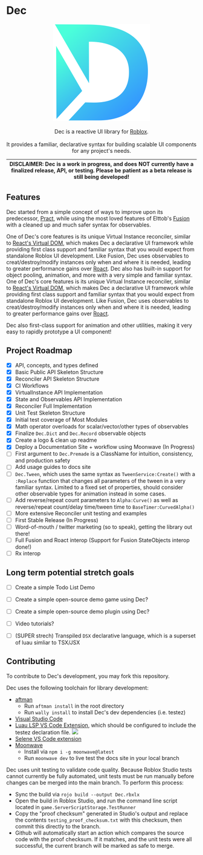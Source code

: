 # Dec

<p align="center">
      <img src="logo/Logo256.png" />
      <br/>
      <br/>
      Dec is a reactive UI library for <a href="https://www.roblox.com/home">Roblox</a>.
      <br/>
      <br/>
      It provides a familiar, declarative syntax for building scalable UI components for any project's needs.
</p>


| DISCLAIMER: Dec is a work in progress, and does NOT currently have a finalized release, API, or testing. Please be patient as a beta release is still being developed! |
| --- |

## Features

Dec started from a simple concept of ways to improve upon its predecessor, [Pract](https://github.com/AmberGraceRBLX/Pract), while using the most loved features of Elttob's [Fusion](https://elttob.uk/Fusion) with a cleaned up and much safer syntax for observables.

One of Dec's core features is its unique Virtual Instance reconciler, similar to [React's Virtual DOM](https://react.dev), which makes Dec a declarative UI framework while providing first class support and familiar syntax that you would expect from standalone Roblox UI development. Like Fusion, Dec uses observables to creat/destroy/modify instances only when and where it is needed, leading to greater performance gains over [Roact](https://roblox.github.io/roact). Dec also has built-in support for object pooling, animation, and more with a very simple and familiar syntax.
One of Dec's core features is its unique Virtual Instance reconciler, similar to [React's Virtual DOM](https://react.dev), which makes Dec a declarative UI framework while providing first class support and familiar syntax that you would expect from standalone Roblox UI development. Like Fusion, Dec uses observables to creat/destroy/modify instances only when and where it is needed, leading to greater performance gains over [Roact](https://roblox.github.io/roact).

Dec also first-class support for animation and other utilities, making it very easy to rapidly prototype a UI component!


## Project Roadmap
- [X] API, concepts, and types defined
- [X] Basic Public API Skeleton Structure
- [X] Reconciler API Skeleton Structure
- [X] CI Workflows
- [X] VirtualInstance API Implementation
- [X] State and Observables API Implementation
- [X] Reconciler Full Implementation
- [X] Unit Test Skeleton Structure
- [X] Initial test coverage of Most Modules
- [X] Math operator overloads for scalar/vector/other types of observables
- [X] Finalize `Dec.Dict` and `Dec.Record` observable objects
- [X] Create a logo & clean up readme
- [X] Deploy a Documentation Site + workflow using Moonwave (In Progress)
- [ ] First argument to `Dec.Premade` is a ClassName for intuition, consistency, and production safety
- [ ] Add usage guides to docs site
- [ ] `Dec.Tween`, which uses the same syntax as `TweenService:Create()` with a `:Replace` function that changes all parameters of the tween in a very familiar syntax. Limited to a fixed set of properties, should consider other observable types for animation instead in some cases.
- [ ] Add reverse/repeat count parameters to `Alpha:Curve()` as well as reverse/repeat count/delay time/tween time to `BaseTimer:CurvedAlpha()`
- [ ] More extensive Reconciler unit testing and examples
- [ ] First Stable Release (In Progress)
- [ ] Word-of-mouth / twitter marketing (so to speak), getting the library out there!
- [ ] Full Fusion and Roact interop (Support for Fusion StateObjects interop done!)
- [ ] Rx interop

## Long term potential stretch goals
- [ ] Create a simple Todo List Demo
- [ ] Create a simple open-source demo game using Dec?
- [ ] Create a simple open-source demo plugin using Dec?
- [ ] Video tutorials?
- [ ] (SUPER strech) Transpiled `DSX` declarative language, which is a superset of luau simliar to TSX/JSX



## Contributing

To contribute to Dec's development, you may fork this repository.

Dec uses the following toolchain for library development:
- [aftman](https://github.com/LPGhatguy/aftman)
    - Run `aftman install` in the root directory
    - Run `wally install` to install Dec's dev dependencies (i.e. testez)
- [Visual Studio Code](https://code.visualstudio.com/)
- [Luau LSP VS Code Extension](https://marketplace.visualstudio.com/items?itemName=JohnnyMorganz.luau-lsp), which should be configured to include the testez declaration file.
![](https://i.imgur.com/x9LjJDy.png)
- [Selene VS Code extension](https://marketplace.visualstudio.com/items?itemName=Kampfkarren.selene-vscode)
- [Moonwave](https://eryn.io/moonwave/)
    - Install via `npm i -g moonwave@latest`
    - Run `moonwave dev` to live test the docs site in your local branch

Dec uses unit testing to validate code quality. Because Roblox Studio tests
cannot currently be fully automated, unit tests must be run manually before
changes can be merged into the main branch. To perform this process:
- Sync the build via `rojo build --output Dec.rbxlx`
- Open the build in Roblox Studio, and run the command line script located in `game.ServerScriptStorage.TestRunner`
- Copy the "proof checksum" generated in Studio's output and replace the contents `testing_proof_checksum.txt` with this checksum, then commit this directly to the branch.
- Github will automatically start an action which compares the source code with the proof checksum. If it matches, and the unit tests were all successful, the current branch will be marked as safe to merge.
